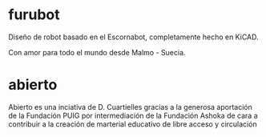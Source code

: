 # furubot

Diseño de robot basado en el Escornabot, completamente hecho en KiCAD. 

Con amor para todo el mundo desde Malmo - Suecia.

# abierto

Abierto es una inciativa de D. Cuartielles gracias a la generosa aportación de la Fundación PUIG por intermediación de la Fundación Ashoka de cara a contribuir a la creación de marterial educativo de libre acceso y circulación
